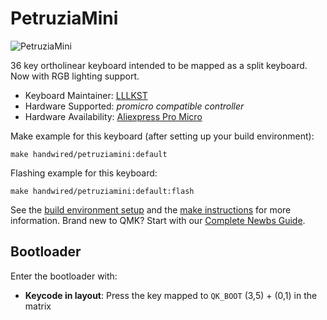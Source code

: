 # PetruziaMini

![PetruziaMini](https://i.imgur.com/uk2BSazh.jpeg)

36 key ortholinear keyboard intended to be mapped as a split keyboard. Now with RGB lighting support.

* Keyboard Maintainer: [LLLKST](https://github.com/LLLKST)
* Hardware Supported: *promicro compatible controller*
* Hardware Availability: [Aliexpress Pro Micro](https://www.aliexpress.us/item/3256805781371913.html)


Make example for this keyboard (after setting up your build environment):

    make handwired/petruziamini:default

Flashing example for this keyboard:

    make handwired/petruziamini:default:flash

See the [build environment setup](https://docs.qmk.fm/#/getting_started_build_tools) and the [make instructions](https://docs.qmk.fm/#/getting_started_make_guide) for more information. Brand new to QMK? Start with our [Complete Newbs Guide](https://docs.qmk.fm/#/newbs).

## Bootloader

Enter the bootloader with:

* **Keycode in layout**: Press the key mapped to `QK_BOOT` (3,5) + (0,1) in the matrix